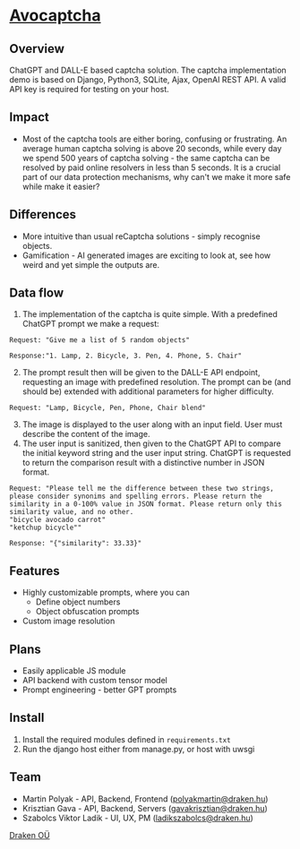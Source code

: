 # [Avocaptcha](https://avocaptcha.com)

## Overview
ChatGPT and DALL-E based captcha solution. The captcha implementation demo is based on Django, Python3, SQLite, Ajax, OpenAI REST API. A valid API key is required for testing on your host. 

## Impact
* Most of the captcha tools are either boring, confusing or frustrating. An average human captcha solving is above 20 seconds, while every day we spend 500 years of captcha solving - the same captcha can be resolved by paid online resolvers in less than 5 seconds.  It is a crucial part of our data protection mechanisms, why can't we make it more safe while make it easier?

## Differences
* More intuitive than usual reCaptcha solutions - simply recognise objects. 
* Gamification - AI generated images are exciting to look at, see how weird and yet simple the outputs are.

## Data flow
1. The implementation of the captcha is quite simple. With a predefined ChatGPT prompt we make a request: 
```
Request: "Give me a list of 5 random objects"
```  
```
Response:"1. Lamp, 2. Bicycle, 3. Pen, 4. Phone, 5. Chair"
```  
2. The prompt result then will be given to the DALL-E API endpoint, requesting an image with predefined resolution. The prompt can be (and should be) extended with additional parameters for higher difficulty.  
```
Request: "Lamp, Bicycle, Pen, Phone, Chair blend"
```
3. The image is displayed to the user along with an input field. User must describe the content of the image.
4. The user input is sanitized, then given to the ChatGPT API to compare the initial keyword string and the user input string. ChatGPT is requested to return the comparison result with a distinctive number in JSON format.  
```
Request: "Please tell me the difference between these two strings, please consider synonims and spelling errors. Please return the similarity in a 0-100% value in JSON format. Please return only this similarity value, and no other.
"bicycle avocado carrot"
"ketchup bicycle""
```  
```
Response: "{"similarity": 33.33}"
``` 

## Features
* Highly customizable prompts, where you can
	* Define object numbers
	* Object obfuscation prompts
* Custom image resolution

## Plans
* Easily applicable JS module
* API backend with custom tensor model
* Prompt engineering - better GPT prompts

## Install
1. Install the required modules defined in ```requirements.txt```
2. Run the django host either from manage.py, or host with uwsgi

## Team
* Martin Polyak - API, Backend, Frontend ([polyakmartin@draken.hu](mailto:polyakmartin@draken.hu))
* Krisztian Gava - API, Backend, Servers ([gavakrisztian@draken.hu](mailto:gavakrisztian@draken.hu))
* Szabolcs Viktor Ladik - UI, UX, PM ([ladikszabolcs@draken.hu](mailto:ladikszabolcs@draken.hu))  

[Draken OÜ](https://draken.ee)